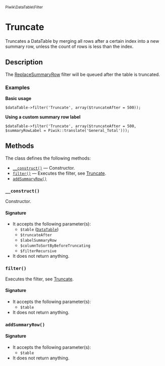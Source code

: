 <small>Piwik\DataTable\Filter</small>

Truncate
========

Truncates a DataTable by merging all rows after a certain index into a new summary row, unless the count of rows is less than the index.

Description
-----------

The [ReplaceSummaryRow](#) filter will be queued after the table is truncated.

### Examples

**Basic usage**

    $dataTable->filter('Truncate', array($truncateAfter = 500));

**Using a custom summary row label**

    $dataTable->filter('Truncate', array($truncateAfter = 500, $summaryRowLabel = Piwik::translate('General_Total')));


Methods
-------

The class defines the following methods:

- [`__construct()`](#__construct) &mdash; Constructor.
- [`filter()`](#filter) &mdash; Executes the filter, see [Truncate](#).
- [`addSummaryRow()`](#addSummaryRow)

<a name="__construct" id="__construct"></a>
### `__construct()`

Constructor.

#### Signature

- It accepts the following parameter(s):
    - `$table` ([`DataTable`](../../../Piwik/DataTable.md))
    - `$truncateAfter`
    - `$labelSummaryRow`
    - `$columnToSortByBeforeTruncating`
    - `$filterRecursive`
- It does not return anything.

<a name="filter" id="filter"></a>
### `filter()`

Executes the filter, see [Truncate](#).

#### Signature

- It accepts the following parameter(s):
    - `$table`
- It does not return anything.

<a name="addsummaryrow" id="addsummaryrow"></a>
### `addSummaryRow()`

#### Signature

- It accepts the following parameter(s):
    - `$table`
- It does not return anything.

